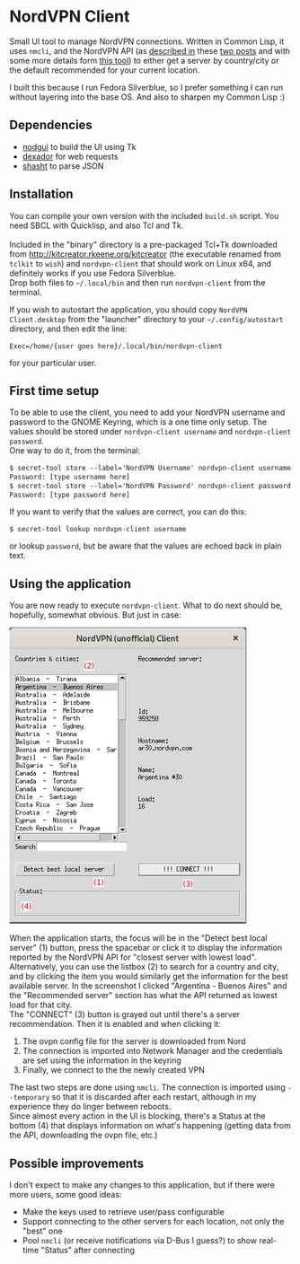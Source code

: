 # NordVPN Client

Small UI tool to manage NordVPN connections. Written in Common Lisp, it uses `nmcli`, and the NordVPN API (as [described in](https://sleeplessbeastie.eu/2019/02/18/how-to-use-public-nordvpn-api/) these [two posts](https://sleeplessbeastie.eu/2019/01/14/how-to-use-terminal-to-display-servers-recommended-by-nordvpn/) and with some more details form [this tool](https://github.com/trishmapow/nordvpn-tools)) to either get a server by country/city or the default recommended for your current location.

I built this because I run Fedora Silverblue, so I prefer something I can run without layering into the base OS. And also to sharpen my Common Lisp :)

## Dependencies

* [nodgui](https://www.autistici.org/interzona/nodgui.html) to build the UI using Tk
* [dexador](https://github.com/fukamachi/dexador) for web requests
* [shasht](https://github.com/yitzchak/shasht) to parse JSON

## Installation

You can compile your own version with the included `build.sh` script. You need SBCL with Quicklisp, and also Tcl and Tk.  
&nbsp;  
Included in the "binary" directory is a pre-packaged Tcl+Tk downloaded from http://kitcreator.rkeene.org/kitcreator (the executable renamed from `tclkit` to `wish`) and `nordvpn-client` that should work on Linux x64, and definitely works if you use Fedora Silverblue.  
Drop both files to `~/.local/bin` and then run `nordvpn-client` from the terminal.

If you wish to autostart the application, you should copy `NordVPN Client.desktop` from the "launcher" directory to your `~/.config/autostart` directory, and then edit the line:
```
Exec=/home/{user goes here}/.local/bin/nordvpn-client
```
for your particular user.  

## First time setup

To be able to use the client, you need to add your NordVPN username and password to the GNOME Keyring, which is a one time only setup. The values should be stored under `nordvpn-client username` and `nordvpn-client password`.  
One way to do it, from the terminal:

```
$ secret-tool store --label='NordVPN Username' nordvpn-client username
Password: [type username here]
$ secret-tool store --label='NordVPN Password' nordvpn-client password
Password: [type password here]
```
If you want to verify that the values are correct, you can do this:
```
$ secret-tool lookup nordvpn-client username 
```
or lookup `password`, but be aware that the values are echoed back in plain text.  

## Using the application

You are now ready to execute `nordvpn-client`. What to do next should be, hopefully, somewhat obvious. But just in case:

![window](/images/window.png)

When the application starts, the focus will be in the "Detect best local server" (1) button, press the spacebar or click it to display the information reported by the NordVPN API for "closest server with lowest load".  
Alternatively, you can use the listbox (2) to search for a country and city, and by clicking the item you would similarly get the information for the best available server. In the screenshot I clicked "Argentina  -  Buenos Aires" and
the "Recommended server" section has what the API returned as lowest load for that city.  
The "CONNECT" (3) button is grayed out until there's a server recommendation. Then it is enabled and when clicking it:  
1. The ovpn config file for the server is downloaded from Nord  
2. The connection is imported into Network Manager and the credentials are set using the information in the keyring  
3. Finally, we connect to the the newly created VPN  

The last two steps are done using `nmcli`. The connection is imported using `--temporary` so that it is discarded after each restart, although in my experience they do linger between reboots.  
Since almost every action in the UI is blocking, there's a Status at the bottom (4) that displays information on what's happening (getting data from the API, downloading the ovpn file, etc.)  

## Possible improvements

I don't expect to make any changes to this application, but if there were more users, some good ideas:  

* Make the keys used to retrieve user/pass configurable
* Support connecting to the other servers for each location, not only the "best" one
* Pool `nmcli` (or receive notifications via D-Bus I guess?) to show real-time "Status" after connecting
